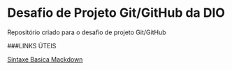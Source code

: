 # Desafio de Projeto Git/GitHub da DIO
Repositório criado para o desafio de projeto Git/GitHub

###LINKS ÚTEIS

[Sintaxe Basica Mackdown](https://www.markdownguide.org/basic-syntax/)
